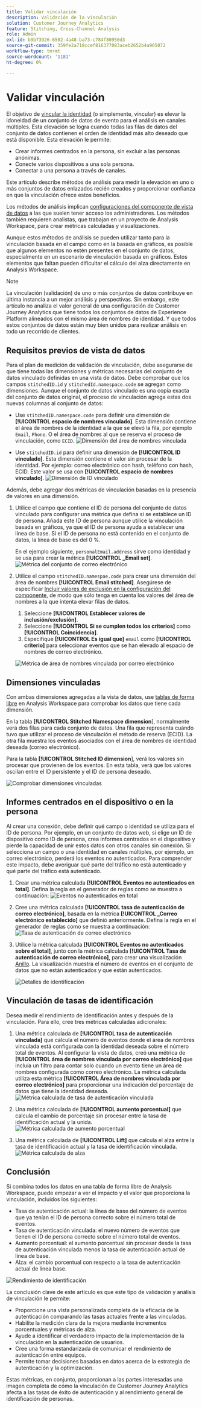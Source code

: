 ```yaml
---
title: Validar vinculación
description: Validación de la vinculación
solution: Customer Journey Analytics
feature: Stitching, Cross-Channel Analysis
role: Admin
exl-id: b9b73926-6502-4a48-ba73-c784f80950d3
source-git-commit: 359fe2a718ccef816377083aceb2652b4a905072
workflow-type: tm+mt
source-wordcount: '1181'
ht-degree: 0%

---
```


# Validar vinculación

El objetivo de [vincular la identidad](/help/stitching/overview.md) (o simplemente, vincular) es elevar la idoneidad de un conjunto de datos de evento para el análisis en canales múltiples. Esta elevación se logra cuando todas las filas de datos del conjunto de datos contienen el orden de identidad más alto deseado que está disponible. Esta elevación le permite:

* Crear informes centrados en la persona, sin excluir a las personas anónimas.
* Conecte varios dispositivos a una sola persona.
* Conectar a una persona a través de canales.

Este artículo describe métodos de análisis para medir la elevación en uno o más conjuntos de datos enlazados recién creados y proporcionar confianza en que la vinculación ofrece estos beneficios.

Los métodos de análisis implican [configuraciones del componente de vista de datos](/help/data-views/component-settings/overview.md) a las que suelen tener acceso los administradores. Los métodos también requieren analistas, que trabajan en un proyecto de Analysis Workspace, para crear métricas calculadas y visualizaciones.

Aunque estos métodos de análisis se pueden utilizar tanto para la vinculación basada en el campo como en la basada en gráficos, es posible que algunos elementos no estén presentes en el conjunto de datos, especialmente en un escenario de vinculación basada en gráficos. Estos elementos que faltan pueden dificultar el cálculo del alza directamente en Analysis Workspace.

>[!NOTE]
>
>La vinculación (validación) de uno o más conjuntos de datos contribuye en última instancia a un mejor análisis y perspectivas. Sin embargo, este artículo no analiza el valor general de una configuración de Customer Journey Analytics que tiene todos los conjuntos de datos de Experience Platform alineados con el mismo área de nombres de identidad. Y que todos estos conjuntos de datos están muy bien unidos para realizar análisis en todo un recorrido de clientes.


## Requisitos previos de vista de datos

Para el plan de medición de validación de vinculación, debe asegurarse de que tiene todas las dimensiones y métricas necesarias del conjunto de datos vinculado definidas en una vista de datos. Debe comprobar que los campos `stitchedID.id` y `stitchedId.namespace.code` se agregan como dimensiones. Aunque el conjunto de datos vinculado es una copia exacta del conjunto de datos original, el proceso de vinculación agrega estas dos nuevas columnas al conjunto de datos:

* Use `stitchedID.namespace.code` para definir una dimensión de **[!UICONTROL espacio de nombres vinculado]**. Esta dimensión contiene el área de nombres de la identidad a la que se elevó la fila, por ejemplo `Email`, `Phone`. O el área de nombres al que se reserva el proceso de vinculación, como `ECID`.
  ![Dimensión del área de nombres vinculada](assets/stitchednamespace-dimension.png)

* Use `stitchedID.id` para definir una dimensión de **[!UICONTROL ID vinculado]**. Esta dimensión contiene el valor sin procesar de la identidad. Por ejemplo: correo electrónico con hash, teléfono con hash, ECID. Este valor se usa con **[!UICONTROL espacio de nombres vinculado]**.
  ![Dimensión de ID vinculado](assets/stitchedid-dimension.png)


Además, debe agregar dos métricas de vinculación basadas en la presencia de valores en una dimensión.

1. Utilice el campo que contiene el ID de persona del conjunto de datos vinculado para configurar una métrica que defina si se establece un ID de persona. Añada este ID de persona aunque utilice la vinculación basada en gráficos, ya que el ID de persona ayuda a establecer una línea de base. Si el ID de persona no está contenido en el conjunto de datos, la línea de base es del 0 %.

   En el ejemplo siguiente, `personalEmail.address` sirve como identidad y se usa para crear la métrica **[!UICONTROL _Email set]**.
   ![Métrica del conjunto de correo electrónico](assets/emailset-metric.png)

1. Utilice el campo `stitchedID.namespae.code` para crear una dimensión del área de nombres **[!UICONTROL Email stitched]**. Asegúrese de especificar [Incluir valores de exclusión en la configuración del componente](/help/data-views/component-settings/include-exclude-values.md), de modo que sólo tenga en cuenta los valores del área de nombres a la que intenta elevar filas de datos.
   1. Seleccione **[!UICONTROL Establecer valores de inclusión/exclusión]**.
   1. Seleccione **[!UICONTROL Si se cumplen todos los criterios]** como **[!UICONTROL Coincidencia]**.
   1. Especifique **[!UICONTROL Es igual que]** `email` como **[!UICONTROL criterio]** para seleccionar eventos que se han elevado al espacio de nombres de correo electrónico.

   ![Métrica de área de nombres vinculada por correo electrónico](assets/emailstitchednamespace-metric.png)

## Dimensiones vinculadas

Con ambas dimensiones agregadas a la vista de datos, use [tablas de forma libre](/help/analysis-workspace/visualizations/freeform-table/freeform-table.md) en Analysis Workspace para comprobar los datos que tiene cada dimensión.

En la tabla **[!UICONTROL Stitched Namespace dimension**], normalmente verá dos filas para cada conjunto de datos. Una fila que representa cuándo tuvo que utilizar el proceso de vinculación el método de reserva (ECID). La otra fila muestra los eventos asociados con el área de nombres de identidad deseada (correo electrónico).

Para la tabla **[!UICONTROL Stitched ID dimension**], verá los valores sin procesar que provienen de los eventos. En esta tabla, verá que los valores oscilan entre el ID persistente y el ID de persona deseado.

![Comprobar dimensiones vinculadas](assets/check-data-on-stitching.png)


## Informes centrados en el dispositivo o en la persona

Al crear una conexión, debe definir qué campo o identidad se utiliza para el ID de persona. Por ejemplo, en un conjunto de datos web, si elige un ID de dispositivo como ID de persona, crea informes centrados en el dispositivo y pierde la capacidad de unir estos datos con otros canales sin conexión. Si selecciona un campo o una identidad en canales múltiples, por ejemplo, un correo electrónico, perderá los eventos no autenticados. Para comprender este impacto, debe averiguar qué parte del tráfico no está autenticado y qué parte del tráfico está autenticado.

1. Crear una métrica calculada **[!UICONTROL Eventos no autenticados en total]**. Defina la regla en el generador de reglas como se muestra a continuación:
   ![Eventos no autenticados en total](assets/calcmetric-unauthenticatedeventsovertotal.png)

1. Cree una métrica calculada **[!UICONTROL tasa de autenticación de correo electrónico]**, basada en la métrica **[!UICONTROL _Correo electrónico establecido]** que definió anteriormente. Defina la regla en el generador de reglas como se muestra a continuación:
   ![Tasa de autenticación de correo electrónico](assets/calcmetric-emailauthenticationrate.png)

1. Utilice la métrica calculada **[!UICONTROL Eventos no autenticados sobre el total]**, junto con la métrica calculada **[!UICONTROL Tasa de autenticación de correo electrónico]**, para crear una visualización [Anillo](/help/analysis-workspace/visualizations/donut.md). La visualización muestra el número de eventos en el conjunto de datos que no están autenticados y que están autenticados.

   ![Detalles de identificación](assets/identification-details.png)



## Vinculación de tasas de identificación

Desea medir el rendimiento de identificación antes y después de la vinculación. Para ello, cree tres métricas calculadas adicionales:

1. Una métrica calculada de **[!UICONTROL tasa de autenticación vinculada]** que calcula el número de eventos donde el área de nombres vinculada está configurada con la identidad deseada sobre el número total de eventos. Al configurar la vista de datos, creó una métrica de **[!UICONTROL área de nombres vinculada por correo electrónico]** que incluía un filtro para contar solo cuando un evento tiene un área de nombres configurada como correo electrónico. La métrica calculada utiliza esta métrica **[!UICONTROL Área de nombres vinculada por correo electrónico]** para proporcionar una indicación del porcentaje de datos que tiene la identidad deseada.
   ![Métrica calculada de tasa de autenticación vinculada](assets/calcmetric-stitchedauthenticationrate.png)

1. Una métrica calculada de **[!UICONTROL aumento porcentual]** que calcula el cambio de porcentaje sin procesar entre la tasa de identificación actual y la unida.
   ![Métrica calculada de aumento porcentual](assets/calcmetric-percentincrease.png)

1. Una métrica calculada de **[!UICONTROL Lift]** que calcula el alza entre la tasa de identificación actual y la tasa de identificación vinculada.
   ![Métrica calculada de alza](assets/calcmetric-lift.png)


## Conclusión

Si combina todos los datos en una tabla de forma libre de Analysis Workspace, puede empezar a ver el impacto y el valor que proporciona la vinculación, incluidos los siguientes:

* Tasa de autenticación actual: la línea de base del número de eventos que ya tenían el ID de persona correcto sobre el número total de eventos.
* Tasa de autenticación vinculada: el nuevo número de eventos que tienen el ID de persona correcto sobre el número total de eventos.
* Aumento porcentual: el aumento porcentual sin procesar desde la tasa de autenticación vinculada menos la tasa de autenticación actual de línea de base.
* Alza: el cambio porcentual con respecto a la tasa de autenticación actual de línea base.

![Rendimiento de identificación](assets/identification-performance.png)

La conclusión clave de este artículo es que este tipo de validación y análisis de vinculación le permite:

* Proporcione una vista personalizada completa de la eficacia de la autenticación comparando las tasas actuales frente a las vinculadas.
* Habilite la medición clara de la mejora mediante incrementos porcentuales y métricas de alza.
* Ayude a identificar el verdadero impacto de la implementación de la vinculación en la autenticación de usuarios.
* Cree una forma estandarizada de comunicar el rendimiento de autenticación entre equipos.
* Permite tomar decisiones basadas en datos acerca de la estrategia de autenticación y la optimización.

Estas métricas, en conjunto, proporcionan a las partes interesadas una imagen completa de cómo la vinculación de Customer Journey Analytics afecta a las tasas de éxito de autenticación y al rendimiento general de identificación de personas.

